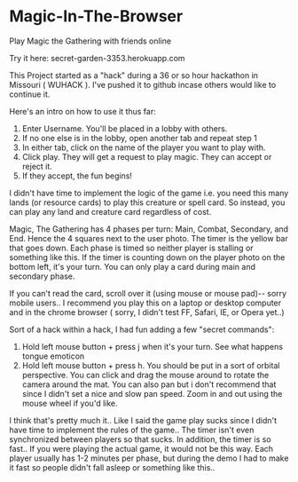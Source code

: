 # Magic-In-The-Browser
Play Magic the Gathering with friends online

Try it here: secret-garden-3353.herokuapp.com

This Project started as a "hack" during a 36 or so hour hackathon in Missouri ( WUHACK ).
I've pushed it to github incase others would like to continue it.

Here's an intro on how to use it thus far:
1. Enter Username. You'll be placed in a lobby with others.
2. If no one else is in the lobby, open another tab and repeat step 1
3. In either tab, click on the name of the player you want to play with.
4. Click play. They will get a request to play magic. They can accept or reject it.
5. If they accept, the fun begins!

I didn't have time to implement the logic of the game i.e. you need this many lands (or resource cards) to play this creature or spell card. So instead, you can play any land and creature card regardless of cost.

Magic, The Gathering has 4 phases per turn: Main, Combat, Secondary, and End. Hence the 4 squares next to the user photo. The timer is the yellow bar that goes down. Each phase is timed so neither player is stalling or something like this. If the timer is counting down on the player photo on the bottom left, it's your turn. You can only play a card during main and secondary phase.

If you can't read the card, scroll over it (using mouse or mouse pad)-- sorry mobile users.. I recommend you play this on a laptop or desktop computer and in the chrome browser ( sorry, I didn't test FF, Safari, IE, or Opera yet..)

Sort of a hack within a hack, I had fun adding a few "secret commands":
1. Hold left mouse button + press j when it's your turn. See what happens tongue emoticon
2. Hold left mouse button + press h. You should be put in a sort of orbital perspective. You can click and drag the mouse around to rotate the camera around the mat. You can also pan but i don't recommend that since I didn't set a nice and slow pan speed. Zoom in and out using the mouse wheel if you'd like.

I think that's pretty much it.. Like I said the game play sucks since I didn't have time to implement the rules of the game.. The timer isn't even synchronized between players so that sucks. In addition, the timer is so fast.. If you were playing the actual game, it would not be this way. Each player usually has 1-2 minutes per phase, but during the demo I had to make it fast so people didn't fall asleep or something like this..
